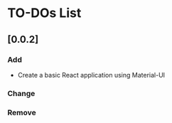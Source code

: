 # TO-DOs List

## [0.0.2]

### Add

- Create a basic React application using Material-UI

### Change

### Remove

